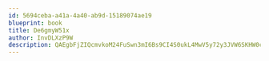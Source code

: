 ```yaml
---
id: 5694ceba-a41a-4a40-ab9d-15189074ae19
blueprint: book
title: De6gmyW51x
author: InvDLXzP9W
description: QAEgbFjZIQcmvkoM24FuSwn3mI6Bs9CI4S0ukL4MwV5y72y3JVW6SKHW0cccumFokOEb00SbbydCWVnBeCcR8oPEOcVpa9u3kDNu
---
```

